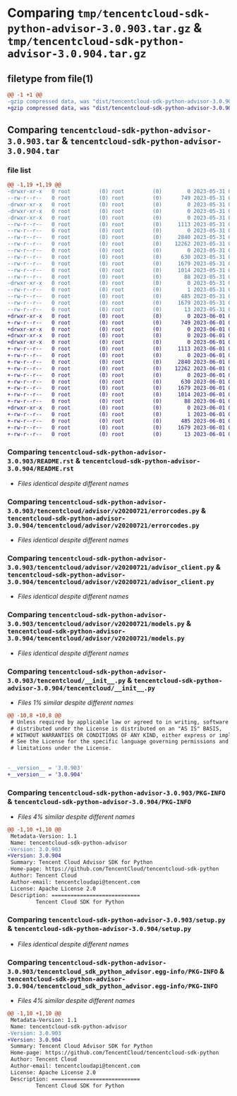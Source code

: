 # Comparing `tmp/tencentcloud-sdk-python-advisor-3.0.903.tar.gz` & `tmp/tencentcloud-sdk-python-advisor-3.0.904.tar.gz`

## filetype from file(1)

```diff
@@ -1 +1 @@
-gzip compressed data, was "dist/tencentcloud-sdk-python-advisor-3.0.903.tar", last modified: Wed May 31 01:59:59 2023, max compression
+gzip compressed data, was "dist/tencentcloud-sdk-python-advisor-3.0.904.tar", last modified: Thu Jun  1 02:24:15 2023, max compression
```

## Comparing `tencentcloud-sdk-python-advisor-3.0.903.tar` & `tencentcloud-sdk-python-advisor-3.0.904.tar`

### file list

```diff
@@ -1,19 +1,19 @@
-drwxr-xr-x   0 root         (0) root         (0)        0 2023-05-31 01:59:59.000000 tencentcloud-sdk-python-advisor-3.0.903/
--rw-r--r--   0 root         (0) root         (0)      749 2023-05-31 01:59:59.000000 tencentcloud-sdk-python-advisor-3.0.903/README.rst
-drwxr-xr-x   0 root         (0) root         (0)        0 2023-05-31 01:59:59.000000 tencentcloud-sdk-python-advisor-3.0.903/tencentcloud/
-drwxr-xr-x   0 root         (0) root         (0)        0 2023-05-31 01:59:59.000000 tencentcloud-sdk-python-advisor-3.0.903/tencentcloud/advisor/
-drwxr-xr-x   0 root         (0) root         (0)        0 2023-05-31 01:59:59.000000 tencentcloud-sdk-python-advisor-3.0.903/tencentcloud/advisor/v20200721/
--rw-r--r--   0 root         (0) root         (0)     1113 2023-05-31 01:59:59.000000 tencentcloud-sdk-python-advisor-3.0.903/tencentcloud/advisor/v20200721/errorcodes.py
--rw-r--r--   0 root         (0) root         (0)        0 2023-05-31 01:59:59.000000 tencentcloud-sdk-python-advisor-3.0.903/tencentcloud/advisor/v20200721/__init__.py
--rw-r--r--   0 root         (0) root         (0)     2840 2023-05-31 01:59:59.000000 tencentcloud-sdk-python-advisor-3.0.903/tencentcloud/advisor/v20200721/advisor_client.py
--rw-r--r--   0 root         (0) root         (0)    12262 2023-05-31 01:59:59.000000 tencentcloud-sdk-python-advisor-3.0.903/tencentcloud/advisor/v20200721/models.py
--rw-r--r--   0 root         (0) root         (0)        0 2023-05-31 01:59:59.000000 tencentcloud-sdk-python-advisor-3.0.903/tencentcloud/advisor/__init__.py
--rw-r--r--   0 root         (0) root         (0)      630 2023-05-31 01:59:59.000000 tencentcloud-sdk-python-advisor-3.0.903/tencentcloud/__init__.py
--rw-r--r--   0 root         (0) root         (0)     1679 2023-05-31 01:59:59.000000 tencentcloud-sdk-python-advisor-3.0.903/PKG-INFO
--rw-r--r--   0 root         (0) root         (0)     1014 2023-05-31 01:59:59.000000 tencentcloud-sdk-python-advisor-3.0.903/setup.py
--rw-r--r--   0 root         (0) root         (0)       88 2023-05-31 01:59:59.000000 tencentcloud-sdk-python-advisor-3.0.903/setup.cfg
-drwxr-xr-x   0 root         (0) root         (0)        0 2023-05-31 01:59:59.000000 tencentcloud-sdk-python-advisor-3.0.903/tencentcloud_sdk_python_advisor.egg-info/
--rw-r--r--   0 root         (0) root         (0)        1 2023-05-31 01:59:59.000000 tencentcloud-sdk-python-advisor-3.0.903/tencentcloud_sdk_python_advisor.egg-info/dependency_links.txt
--rw-r--r--   0 root         (0) root         (0)      485 2023-05-31 01:59:59.000000 tencentcloud-sdk-python-advisor-3.0.903/tencentcloud_sdk_python_advisor.egg-info/SOURCES.txt
--rw-r--r--   0 root         (0) root         (0)     1679 2023-05-31 01:59:59.000000 tencentcloud-sdk-python-advisor-3.0.903/tencentcloud_sdk_python_advisor.egg-info/PKG-INFO
--rw-r--r--   0 root         (0) root         (0)       13 2023-05-31 01:59:59.000000 tencentcloud-sdk-python-advisor-3.0.903/tencentcloud_sdk_python_advisor.egg-info/top_level.txt
+drwxr-xr-x   0 root         (0) root         (0)        0 2023-06-01 02:24:15.000000 tencentcloud-sdk-python-advisor-3.0.904/
+-rw-r--r--   0 root         (0) root         (0)      749 2023-06-01 02:24:15.000000 tencentcloud-sdk-python-advisor-3.0.904/README.rst
+drwxr-xr-x   0 root         (0) root         (0)        0 2023-06-01 02:24:15.000000 tencentcloud-sdk-python-advisor-3.0.904/tencentcloud/
+drwxr-xr-x   0 root         (0) root         (0)        0 2023-06-01 02:24:15.000000 tencentcloud-sdk-python-advisor-3.0.904/tencentcloud/advisor/
+drwxr-xr-x   0 root         (0) root         (0)        0 2023-06-01 02:24:15.000000 tencentcloud-sdk-python-advisor-3.0.904/tencentcloud/advisor/v20200721/
+-rw-r--r--   0 root         (0) root         (0)     1113 2023-06-01 02:24:15.000000 tencentcloud-sdk-python-advisor-3.0.904/tencentcloud/advisor/v20200721/errorcodes.py
+-rw-r--r--   0 root         (0) root         (0)        0 2023-06-01 02:24:15.000000 tencentcloud-sdk-python-advisor-3.0.904/tencentcloud/advisor/v20200721/__init__.py
+-rw-r--r--   0 root         (0) root         (0)     2840 2023-06-01 02:24:15.000000 tencentcloud-sdk-python-advisor-3.0.904/tencentcloud/advisor/v20200721/advisor_client.py
+-rw-r--r--   0 root         (0) root         (0)    12262 2023-06-01 02:24:15.000000 tencentcloud-sdk-python-advisor-3.0.904/tencentcloud/advisor/v20200721/models.py
+-rw-r--r--   0 root         (0) root         (0)        0 2023-06-01 02:24:15.000000 tencentcloud-sdk-python-advisor-3.0.904/tencentcloud/advisor/__init__.py
+-rw-r--r--   0 root         (0) root         (0)      630 2023-06-01 02:24:15.000000 tencentcloud-sdk-python-advisor-3.0.904/tencentcloud/__init__.py
+-rw-r--r--   0 root         (0) root         (0)     1679 2023-06-01 02:24:15.000000 tencentcloud-sdk-python-advisor-3.0.904/PKG-INFO
+-rw-r--r--   0 root         (0) root         (0)     1014 2023-06-01 02:24:15.000000 tencentcloud-sdk-python-advisor-3.0.904/setup.py
+-rw-r--r--   0 root         (0) root         (0)       88 2023-06-01 02:24:15.000000 tencentcloud-sdk-python-advisor-3.0.904/setup.cfg
+drwxr-xr-x   0 root         (0) root         (0)        0 2023-06-01 02:24:15.000000 tencentcloud-sdk-python-advisor-3.0.904/tencentcloud_sdk_python_advisor.egg-info/
+-rw-r--r--   0 root         (0) root         (0)        1 2023-06-01 02:24:15.000000 tencentcloud-sdk-python-advisor-3.0.904/tencentcloud_sdk_python_advisor.egg-info/dependency_links.txt
+-rw-r--r--   0 root         (0) root         (0)      485 2023-06-01 02:24:15.000000 tencentcloud-sdk-python-advisor-3.0.904/tencentcloud_sdk_python_advisor.egg-info/SOURCES.txt
+-rw-r--r--   0 root         (0) root         (0)     1679 2023-06-01 02:24:15.000000 tencentcloud-sdk-python-advisor-3.0.904/tencentcloud_sdk_python_advisor.egg-info/PKG-INFO
+-rw-r--r--   0 root         (0) root         (0)       13 2023-06-01 02:24:15.000000 tencentcloud-sdk-python-advisor-3.0.904/tencentcloud_sdk_python_advisor.egg-info/top_level.txt
```

### Comparing `tencentcloud-sdk-python-advisor-3.0.903/README.rst` & `tencentcloud-sdk-python-advisor-3.0.904/README.rst`

 * *Files identical despite different names*

### Comparing `tencentcloud-sdk-python-advisor-3.0.903/tencentcloud/advisor/v20200721/errorcodes.py` & `tencentcloud-sdk-python-advisor-3.0.904/tencentcloud/advisor/v20200721/errorcodes.py`

 * *Files identical despite different names*

### Comparing `tencentcloud-sdk-python-advisor-3.0.903/tencentcloud/advisor/v20200721/advisor_client.py` & `tencentcloud-sdk-python-advisor-3.0.904/tencentcloud/advisor/v20200721/advisor_client.py`

 * *Files identical despite different names*

### Comparing `tencentcloud-sdk-python-advisor-3.0.903/tencentcloud/advisor/v20200721/models.py` & `tencentcloud-sdk-python-advisor-3.0.904/tencentcloud/advisor/v20200721/models.py`

 * *Files identical despite different names*

### Comparing `tencentcloud-sdk-python-advisor-3.0.903/tencentcloud/__init__.py` & `tencentcloud-sdk-python-advisor-3.0.904/tencentcloud/__init__.py`

 * *Files 1% similar despite different names*

```diff
@@ -10,8 +10,8 @@
 # Unless required by applicable law or agreed to in writing, software
 # distributed under the License is distributed on an "AS IS" BASIS,
 # WITHOUT WARRANTIES OR CONDITIONS OF ANY KIND, either express or implied.
 # See the License for the specific language governing permissions and
 # limitations under the License.
 
 
-__version__ = '3.0.903'
+__version__ = '3.0.904'
```

### Comparing `tencentcloud-sdk-python-advisor-3.0.903/PKG-INFO` & `tencentcloud-sdk-python-advisor-3.0.904/PKG-INFO`

 * *Files 4% similar despite different names*

```diff
@@ -1,10 +1,10 @@
 Metadata-Version: 1.1
 Name: tencentcloud-sdk-python-advisor
-Version: 3.0.903
+Version: 3.0.904
 Summary: Tencent Cloud Advisor SDK for Python
 Home-page: https://github.com/TencentCloud/tencentcloud-sdk-python
 Author: Tencent Cloud
 Author-email: tencentcloudapi@tencent.com
 License: Apache License 2.0
 Description: ============================
         Tencent Cloud SDK for Python
```

### Comparing `tencentcloud-sdk-python-advisor-3.0.903/setup.py` & `tencentcloud-sdk-python-advisor-3.0.904/setup.py`

 * *Files identical despite different names*

### Comparing `tencentcloud-sdk-python-advisor-3.0.903/tencentcloud_sdk_python_advisor.egg-info/PKG-INFO` & `tencentcloud-sdk-python-advisor-3.0.904/tencentcloud_sdk_python_advisor.egg-info/PKG-INFO`

 * *Files 4% similar despite different names*

```diff
@@ -1,10 +1,10 @@
 Metadata-Version: 1.1
 Name: tencentcloud-sdk-python-advisor
-Version: 3.0.903
+Version: 3.0.904
 Summary: Tencent Cloud Advisor SDK for Python
 Home-page: https://github.com/TencentCloud/tencentcloud-sdk-python
 Author: Tencent Cloud
 Author-email: tencentcloudapi@tencent.com
 License: Apache License 2.0
 Description: ============================
         Tencent Cloud SDK for Python
```

